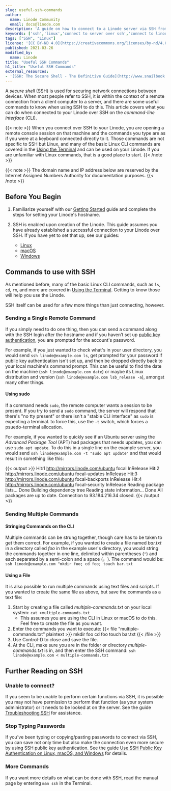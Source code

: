 ```yaml
---
slug: useful-ssh-commands
author:
  name: Linode Community
  email: docs@linode.com
description: 'A guide on how to connect to a Linode server via SSH from Linux using the OpenSSH server on Ubuntu 20.10 Groovy Gorilla.'
keywords: ['ssh','linux','connect to server over ssh','connect to linode over ssh']
tags: ["SSH", "Linux"]
license: '[CC BY-ND 4.0](https://creativecommons.org/licenses/by-nd/4.0)'
published: 2021-03-26
modified_by:
  name: Linode
title: "Useful SSH Commands"
h1_title: "Useful SSH Commands"
external_resources:
- '[SSH: The Secure Shell - The Definitive Guide](http://www.snailbook.com/index.html)'
---
```

A *secure shell* (SSH) is used for securing network connections between devices. When most people refer to SSH, it is within the context of a remote connection from a client computer to a server, and there are some useful commands to know when using SSH to do this. This article covers what you can do when connected to your Linode over SSH on the *command-line interface* (CLI).

{{< note >}}
When you connect over SSH to your Linode, you are opening a remote console session on that machine and the commands you type are as if you were at a keyboard connected directly to it. Those commands are not specific to SSH but Linux, and many of the basic Linux CLI commands are covered in the [Using the Terminal](/docs/guides/using-the-terminal/) and can be used on your Linode. If you are unfamiliar with Linux commands, that is a good place to start.
{{< /note >}}

{{< note >}}
The domain name and IP address below are reserved by the Internet Assigned Numbers Authority for documentation purposes.
{{< /note >}}

## Before You Begin

1.  Familiarize yourself with our [Getting Started](/docs/getting-started/) guide and complete the steps for setting your Linode's hostname.

2.  SSH is enabled upon creation of the Linode. This guide assumes you have already established a successful connection to your Linode over SSH. If you have yet to set that up, see our guides:
    - [Linux](docs/guides/how-to-connect-over-ssh-on-linux)
    - [macOS](docs/guides/how-to-use-ssh-on-a-mac)
    - [Windows](docs/guides/using-ssh-on-windows)

## Commands to use with SSH

As mentioned before, many of the basic Linux CLI commands, such as `ls`, `cd`, `rm`, and more are covered in [Using the Terminal](/docs/guides/using-the-terminal/). Getting to know those will help you use the Linode.

SSH itself can be used for a few more things than just connecting, however.

### Sending a Single Remote Command

If you simply need to do one thing, then you can send a command along with the SSH login after the hostname and if you haven’t set up [public key authentication](docs/guides/security/authentication/use-public-key-authentication-with-ssh/), you are prompted for the account's password.

For example, if you just wanted to check what's in your user directory, you would send `ssh linode@example.com ls`, get prompted for your password if public key authentication isn't set up, and then be dropped directly back to your local machine's command prompt. This can be useful to find the date on the machine (`ssh linode@example.com date`) or maybe its Linux distribution and version (`ssh linode@example.com lsb_release -a`), amongst many other things.

#### Using sudo

If a command needs `sudo`, the remote computer wants a session to be present. If you try to send a `sudo` command, the server will respond that there's "no tty present" or there isn't a "stable CLI interface" as `sudo` is expecting a terminal. to force this, use the `-t` switch, which forces a psuedo-terminal allocation.

For example, if you wanted to quickly see if an Ubuntu server using the *Advanced Package Tool* (APT) had packages that needs updates, you can use `sudo apt update`. To do this in a single line on the example server, you would send `ssh linode@example.com -t "sudo apt update"` and that would result in something like this:

{{< output >}}
Hit:1 http://mirrors.linode.com/ubuntu focal InRelease
Hit:2 http://mirrors.linode.com/ubuntu focal-updates InRelease
Hit:3 http://mirrors.linode.com/ubuntu focal-backports InRelease
Hit:4 http://mirrors.linode.com/ubuntu focal-security InRelease
Reading package lists... Done
Building dependency tree
Reading state information... Done
All packages are up to date.
Connection to 93.184.216.34 closed.
{{< /output >}}

### Sending Multiple Commands

#### Stringing Commands on the CLI

Multiple commands can be strung together, though care has to be taken to get them correct. For example, if you wanted to create a file named *bar.txt* in a directory called *foo* in the example user's directory, you would string the commands together in one line, delimited within parentheses (`"`) and each separated by a semi-colon and a space (`; `). The command would be: `ssh linode@example.com "mkdir foo; cd foo; touch bar.txt`

#### Using a File

It is also possible to run multiple commands using text files and scripts. If you wanted to create the same file as above, but save the commands as a text file:

1.  Start by creating a file called *multiple-commands.txt* on your local system: `cat >multiple-commands.txt`
    - This assumes you are using the CLI in Linux or macOS to do this. Feel free to create the file as you want.
2.  Enter the commands you want to execute:
    {{< file "multiple-commands.txt" plaintext >}}
mkdir foo
cd foo
touch bar.txt
    {{< /file >}}
3.  Use Control-D to close and save the file.
4.  At the CLI, make sure you are in the folder or directory *multiple-commands.txt* is in, and then enter the SSH command: `ssh linode@example.com < multiple-commands.txt`

## Further Reading on SSH

### Unable to connect?

If you seem to be unable to perform certain functions via SSH, it is possible you may not have permission to perform that function (as your system administrator) or it needs to be looked at on the server. See the guide [Troubleshooting SSH](docs/guides/troubleshooting/troubleshooting-ssh/) for assistance.

### Stop Typing Passwords

If you've been typing or copying/pasting passwords to connect via SSH, you can save not only time but also make the connection even more secure by using SSH public key authentication. See the guide [Use SSH Public Key Authentication on Linux, macOS, and Windows](docs/guides/security/authentication/use-public-key-authentication-with-ssh/) for details.

### More Commands

If you want more details on what can be done with SSH, read the manual page by entering `man ssh` in the Terminal.
